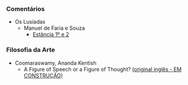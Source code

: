### Comentários
- Os Lusíadas
    - Manuel de Faria e Souza
        - [Estância 1º e 2](Comentários\Os%20Lusíadas\Manuel%20de%20Faria%20e%20Souza\Estâncias%201%20e%202)

### Filosofia da Arte
    
- Coomaraswamy, Ananda Kentish
    - A Figure of Speech or a Figure of Thought? [(original inglês - EM CONSTRUÇÃO)](Filosofia%20da%20Arte\COOMARASWAMY,%20Ananda%20Kentish\A%20Figure%20of%20Speech%20or%20a%20Figure%20of%20Thought)